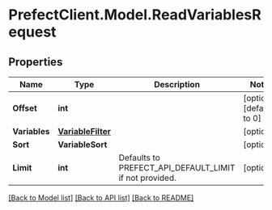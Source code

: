# PrefectClient.Model.ReadVariablesRequest

## Properties

Name | Type | Description | Notes
------------ | ------------- | ------------- | -------------
**Offset** | **int** |  | [optional] [default to 0]
**Variables** | [**VariableFilter**](VariableFilter.md) |  | [optional] 
**Sort** | **VariableSort** |  | [optional] 
**Limit** | **int** | Defaults to PREFECT_API_DEFAULT_LIMIT if not provided. | [optional] 

[[Back to Model list]](../README.md#documentation-for-models) [[Back to API list]](../README.md#documentation-for-api-endpoints) [[Back to README]](../README.md)

